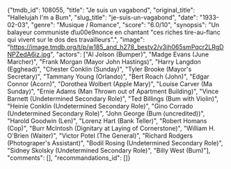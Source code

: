 {"tmdb_id": 108055, "title": "Je suis un vagabond", "original_title": "Hallelujah I'm a Bum", "slug_title": "je-suis-un-vagabond", "date": "1933-02-03", "genre": "Musique / Romance", "score": "6.0/10", "synopsis": "Un balayeur communiste d\u00e9nonce en chantant \"ces riches tire-au-flanc qui vivent sur le dos des travailleurs\".", "image": "https://image.tmdb.org/t/p/w185_and_h278_bestv2/v3ih065smPqcr2LRgDNPZedA6iz.jpg", "actors": ["Al Jolson (Bumper)", "Madge Evans (June Marcher)", "Frank Morgan (Mayor John Hastings)", "Harry Langdon (Egghead)", "Chester Conklin (Sunday)", "Tyler Brooke (Mayor's Secretary)", "Tammany Young (Orlando)", "Bert Roach (John)", "Edgar Connor (Acorn)", "Dorothea Wolbert (Apple Mary)", "Louise Carver (Ma Sunday)", "Ernie Adams (Man Thrown out of Apartment Building)", "Vince Barnett (Undetermined Secondary Role)", "Ted Billings (Bum with Violin)", "Heinie Conklin (Undetermined Secondary Role)", "Gino Corrado (Undetermined Secondary Role)", "John George (Bum (uncredited))", "Harold Goodwin (Len)", "Lorenz Hart (Bank Teller)", "Robert Homans (Cop)", "Burr McIntosh (Dignitary at Laying of Cornerstone)", "William H. O'Brien (Waiter)", "Victor Potel (The General)", "Richard Rodgers (Photograper's Assistant)", "Bodil Rosing (Undetermined Secondary Role)", "Sidney Skolsky (Undetermined Secondary Role)", "Billy West (Bum)"], "comments": [], "recommandations_id": []}